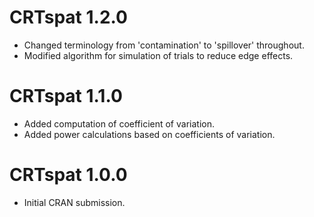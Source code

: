 # CRTspat 1.2.0

* Changed terminology from 'contamination' to 'spillover' throughout.
* Modified algorithm for simulation of trials to reduce edge effects.

# CRTspat 1.1.0

* Added computation of coefficient of variation.
* Added power calculations based on coefficients of variation.

# CRTspat 1.0.0

* Initial CRAN submission.
